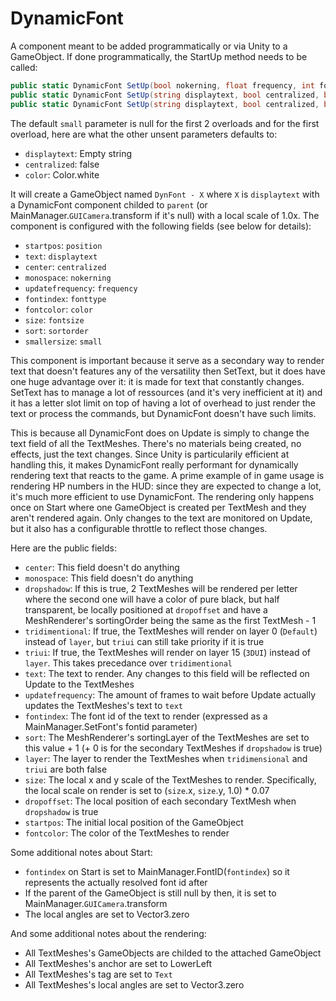 # DynamicFont
A component meant to be added programmatically or via Unity to a GameObject. If done programmatically, the StartUp method needs to be called:

```cs
public static DynamicFont SetUp(bool nokerning, float frequency, int fonttype, int sortorder, Vector2 fontsize, Transform parent, Vector3 position)
public static DynamicFont SetUp(string displaytext, bool centralized, bool nokerning, float frequency, int fonttype, int sortorder, Vector2 fontsize, Transform parent, Vector3 position, Color color)
public static DynamicFont SetUp(string displaytext, bool centralized, bool nokerning, float frequency, int fonttype, int sortorder, Vector2 fontsize, Transform parent, Vector3 position, Color color, Vector2? small)
```
The default `small` parameter is null for the first 2 overloads and for the first overload, here are what the other unsent parameters defaults to:

- `displaytext`: Empty string
- `centralized`: false
- `color`: Color.white

It will create a GameObject named `DynFont - X` where `X` is `displaytext` with a DynamicFont component childed to `parent` (or MainManager.`GUICamera`.transform if it's null) with a local scale of 1.0x. The component is configured with the following fields (see below for details):

- `startpos`: `position`
- `text`: `displaytext`
- `center`: `centralized`
- `monospace`: `nokerning`
- `updatefrequency`: `frequency`
- `fontindex`: `fonttype`
- `fontcolor`: `color`
- `size`: `fontsize`
- `sort`: `sortorder`
- `smallersize`: `small`

This component is important because it serve as a secondary way to render text that doesn't features any of the versatility then SetText, but it does have one huge advantage over it: it is made for text that constantly changes. SetText has to manage a lot of ressources (and it's very inefficient at it) and it has a letter slot limit on top of having a lot of overhead to just render the text or process the commands, but DynamicFont doesn't have such limits.

This is because all DynamicFont does on Update is simply to change the text field of all the TextMeshes. There's no materials being created, no effects, just the text changes. Since Unity is particularily efficient at handling this, it makes DynamicFont really performant for dynamically rendering text that reacts to the game. A prime example of in game usage is rendering HP numbers in the HUD: since they are expected to change a lot, it's much more efficient to use DynamicFont. The rendering only happens once on Start where one GameObject is created per TextMesh and they aren't rendered again. Only changes to the text are monitored on Update, but it also has a configurable throttle to reflect those changes.

Here are the public fields:

- `center`: This field doesn't do anything
- `monospace`: This field doesn't do anything
- `dropshadow`: If this is true, 2 TextMeshes will be rendered per letter where the second one will have a color of pure black, but half transparent, be locally positioned at `dropoffset` and have a MeshRenderer's sortingOrder being the same as the first TextMesh - 1
- `tridimentional`: If true, the TextMeshes will render on layer 0 (`Default`) instead of `layer`, but `triui` can still take priority if it is true
- `triui`: If true, the TextMeshes will render on layer 15 (`3DUI`) instead of `layer`. This takes precedance over `tridimentional`
- `text`: The text to render. Any changes to this field will be reflected on Update to the TextMeshes
- `updatefrequency`: The amount of frames to wait before Update actually updates the TextMeshes's text to `text`
- `fontindex`: The font id of the text to render (expressed as a MainManager.SetFont's fontid parameter)
- `sort`: The MeshRenderer's sortingLayer of the TextMeshes are set to this value + 1 (+ 0 is for the secondary TextMeshes if `dropshadow` is true)
- `layer`: The layer to render the TextMeshes when `tridimensional` and `triui` are both false
- `size`: The local x and y scale of the TextMeshes to render. Specifically, the local scale on render is set to (`size`.x, `size`.y, 1.0) * 0.07
- `dropoffset`: The local position of each secondary TextMesh when `dropshadow` is true
- `startpos`: The initial local position of the GameObject
- `fontcolor`: The color of the TextMeshes to render

Some additional notes about Start:

- `fontindex` on Start is set to MainManager.FontID(`fontindex`) so it represents the actually resolved font id after
- If the parent of the GameObject is still null by then, it is set to MainManager.`GUICamera`.transform
- The local angles are set to Vector3.zero

And some additional notes about the rendering:

- All TextMeshes's GameObjects are childed to the attached GameObject
- All TextMeshes's anchor are set to LowerLeft
- All TextMeshes's tag are set to `Text`
- All TextMeshes's local angles are set to Vector3.zero
